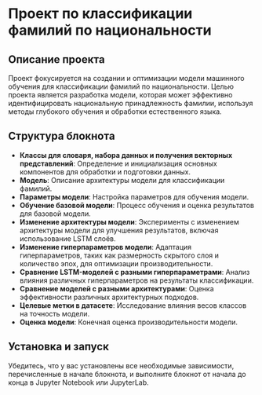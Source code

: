 # Проект по классификации фамилий по национальности

## Описание проекта

Проект фокусируется на создании и оптимизации модели машинного обучения для классификации фамилий по национальности. Целью проекта является разработка модели, которая может эффективно идентифицировать национальную принадлежность фамилии, используя методы глубокого обучения и обработки естественного языка.

## Структура блокнота

- **Классы для словаря, набора данных и получения векторных представлений**: Определение и инициализация основных компонентов для обработки и подготовки данных.
- **Модель**: Описание архитектуры модели для классификации фамилий.
- **Параметры модели**: Настройка параметров для обучения модели.
- **Обучение базовой модели**: Процесс обучения и оценка результатов для базовой модели.
- **Изменение архитектуры модели**: Эксперименты с изменением архитектуры модели для улучшения результатов, включая использование LSTM слоёв.
- **Изменение гиперпараметров модели**: Адаптация гиперпараметров, таких как размерность скрытого слоя и количество эпох, для оптимизации производительности.
- **Сравнение LSTM-моделей с разными гиперпараметрами**: Анализ влияния различных гиперпараметров на результаты классификации.
- **Сравнение моделей с разными архитектурами**: Оценка эффективности различных архитектурных подходов.
- **Целевые метки в датасете**: Исследование влияния весов классов на точность модели.
- **Оценка модели**: Конечная оценка производительности модели.

## Установка и запуск

Убедитесь, что у вас установлены все необходимые зависимости, перечисленные в начале блокнота, и выполните блокнот от начала до конца в Jupyter Notebook или JupyterLab.
